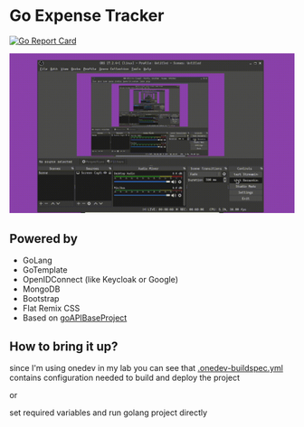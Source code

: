 # Go Expense Tracker

[![Go Report Card](https://goreportcard.com/badge/github.com/mhkarimi1383/goExpenseTracker)](https://goreportcard.com/report/github.com/mhkarimi1383/goExpenseTracker)

<!-- 
## Demo -->
[![Demo](./demo.gif)](./demo.gif)

## Powered by

* GoLang
* GoTemplate
* OpenIDConnect (like Keycloak or Google)
* MongoDB
* Bootstrap
* Flat Remix CSS
* Based on [goAPIBaseProject](https://github.com/mhkarimi1383/goAPIBaseProject)

## How to bring it up?

since I'm using onedev in my lab you can see that [.onedev-buildspec.yml](.onedev-buildspec.yml) contains configuration needed to build and deploy the project

or

set required variables and run golang project directly
